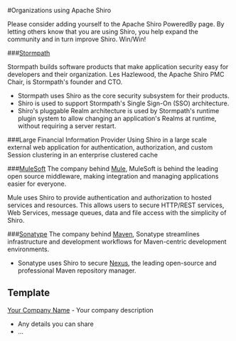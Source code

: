 <a name="PoweredbyShiro-OrganizationsusingApacheShiro"></a>
#Organizations using Apache Shiro

Please consider adding yourself to the Apache Shiro PoweredBy page.  By letting others know that you are using Shiro, you help expand the community and in turn improve Shiro.  Win/Win!

<a name="PoweredbyShiro-Stormpath"></a>
###[Stormpath](https://stormpath.com/)

Stormpath builds software products that make application security easy for developers and their organization.  Les Hazlewood, the Apache Shiro PMC Chair, is Stormpath's founder and CTO.

- Stormpath uses Shiro as the core security subsystem for their products.
- Shiro is used to support Stormpath's Single Sign-On (SSO) architecture.
- Shiro's pluggable Realm architecture is used by Stormpath's runtime plugin system to allow changing an application's Realms at runtime, without requiring a server restart.

<a name="PoweredbyShiro-LargeFinancialInformationProvider"></a>
###Large Financial Information Provider
Using Shiro in a large scale external web application for authentication, authorization, and custom Session clustering in an enterprise clustered cache

<a name="PoweredbyShiro-MuleSoft"></a>
###[MuleSoft](http://mulesoft.com)
The company behind [Mule](http://mulesoft.org), MuleSoft is behind the leading open source middleware, making integration and managing applications easier for everyone.

Mule uses Shiro to provide authentication and authorization to hosted services and resources. This allows users to secure HTTP/REST services, Web Services, message queues, data and file access with the simplicity of Shiro.

<a name="PoweredbyShiro-Sonatype"></a>
###[Sonatype](http://www.sonatype.com)
The company behind <a class="external-link" href="http://maven.apache.org">Maven</a>, Sonatype streamlines infrastructure and development workflows for Maven-centric development environments.

- Sonatype uses Shiro to secure [Nexus](http://www.sonatype.com/nexus-professional.html), the leading open-source and professional Maven repository manager.



<h2><a name="PoweredbyShiro-Template"></a>Template</h2>
<p><a class="external-link" href="http://www.apache.org">Your Company Name</a> - Your company description</p>
<ul><li>Any details you can share</li><li>...</li></ul>

<input type="hidden" id="ghEditPage" value="powered-by-shiro.md"></input>
